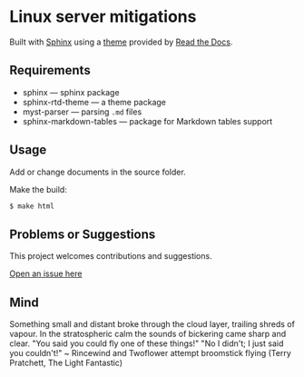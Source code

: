 # Linux server mitigations

Built with [Sphinx](https://www.sphinx-doc.org) using a [theme](https://github.com/readthedocs/sphinx_rtd_theme) provided
by [Read the Docs](https://readthedocs.org/).

## Requirements

* sphinx — sphinx package
* sphinx-rtd-theme — a theme package
* myst-parser — parsing `.md` files
* sphinx-markdown-tables — package for Markdown tables support

## Usage

Add or change documents in the source folder.

Make the build:
```bash
$ make html
```

## Problems or Suggestions

This project welcomes contributions and suggestions. 

[Open an issue here](https://github.com/tymyrddin/blue-server/issues)

## Mind

Something small and distant broke through the cloud layer, trailing shreds of vapour. In the stratospheric calm the sounds of bickering came sharp and clear. "You said you could fly one of these things!" "No I didn't; I just said you couldn't!" ~ Rincewind and Twoflower attempt broomstick flying (Terry Pratchett, The Light Fantastic)
